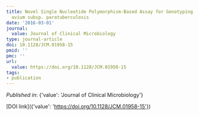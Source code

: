 ```yaml
---
title: Novel Single Nucleotide Polymorphism-Based Assay for Genotyping Mycobacterium
  avium subsp. paratuberculosis
date: '2016-03-01'
journal:
  value: Journal of Clinical Microbiology
type: journal-article
doi: 10.1128/JCM.01958-15
pmid: ''
pmc: ''
url:
  value: https://doi.org/10.1128/JCM.01958-15
tags:
- publication
---
```


*Published in*: {'value': 'Journal of Clinical Microbiology'}

[DOI link]({'value': 'https://doi.org/10.1128/JCM.01958-15'})


